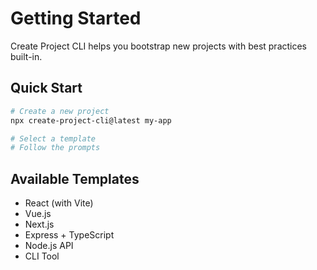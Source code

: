 # Getting Started

Create Project CLI helps you bootstrap new projects with best practices built-in.

## Quick Start

```bash
# Create a new project
npx create-project-cli@latest my-app

# Select a template
# Follow the prompts
```

## Available Templates

- React (with Vite)
- Vue.js
- Next.js
- Express + TypeScript
- Node.js API
- CLI Tool